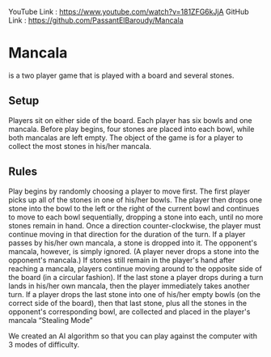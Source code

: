 YouTube Link : https://www.youtube.com/watch?v=181ZFG6kJjA
GitHub Link : https://github.com/PassantElBaroudy/Mancala

# Mancala 
is a two player game that is played with a board and several stones.

## Setup
Players sit on either side of the board. Each player has six bowls and one mancala. Before play begins, four stones are placed into each bowl, while both mancalas are left empty. The object of the game is for a player to collect the most stones in his/her mancala.

## Rules
Play begins by randomly choosing a player to move first. The first player picks up all of the stones in one of his/her bowls. The player then drops one stone into the bowl to the left or the right of the current bowl and continues to move to each bowl sequentially, dropping a stone into each, until no more stones remain in hand. Once a direction counter-clockwise, the player must continue moving in that direction for the duration of the turn. If a player passes by his/her own mancala, a stone is dropped into it. The opponent's mancala, however, is simply ignored. (A player never drops a stone into the opponent's mancala.) If stones still remain in the player's hand after reaching a mancala, players continue moving around to the opposite side of the board (in a circular fashion).
If the last stone a player drops during a turn lands in his/her own mancala, then the player immediately takes another turn.
If a player drops the last stone into one of his/her empty bowls (on the correct side of the board), then that last stone, plus all the stones in the opponent's corresponding bowl, are collected and placed in the player's mancala “Stealing Mode”

We created an AI algorithm so that you can play against the computer with 3 modes of difficulty.
